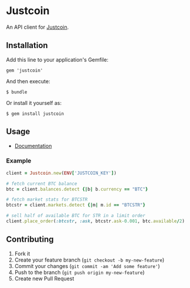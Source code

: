 # Justcoin

An API client for [Justcoin](https://justcoin.com/?r=VLM7U).

## Installation

Add this line to your application's Gemfile:

    gem 'justcoin'

And then execute:

    $ bundle

Or install it yourself as:

    $ gem install justcoin

## Usage

* [Documentation](http://rubydoc.info/github/lackac/justcoin)

### Example

``` ruby
client = Justcoin.new(ENV['JUSTCOIN_KEY'])

# fetch current BTC balance
btc = client.balances.detect {|b| b.currency == "BTC"}

# fetch market stats for BTCSTR
btcstr = client.markets.detect {|m| m.id == "BTCSTR"}

# sell half of available BTC for STR in a limit order
client.place_order(:btcstr, :ask, btcstr.ask-0.001, btc.available/2)
```

## Contributing

1. Fork it
2. Create your feature branch (`git checkout -b my-new-feature`)
3. Commit your changes (`git commit -am 'Add some feature'`)
4. Push to the branch (`git push origin my-new-feature`)
5. Create new Pull Request

